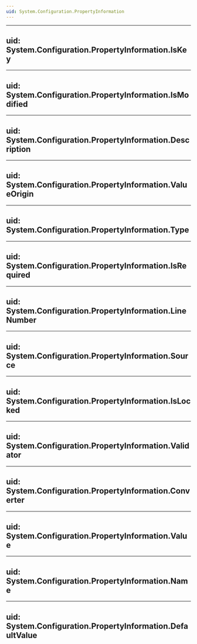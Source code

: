 ```yaml
---
uid: System.Configuration.PropertyInformation
---
```


---
uid: System.Configuration.PropertyInformation.IsKey
---

---
uid: System.Configuration.PropertyInformation.IsModified
---

---
uid: System.Configuration.PropertyInformation.Description
---

---
uid: System.Configuration.PropertyInformation.ValueOrigin
---

---
uid: System.Configuration.PropertyInformation.Type
---

---
uid: System.Configuration.PropertyInformation.IsRequired
---

---
uid: System.Configuration.PropertyInformation.LineNumber
---

---
uid: System.Configuration.PropertyInformation.Source
---

---
uid: System.Configuration.PropertyInformation.IsLocked
---

---
uid: System.Configuration.PropertyInformation.Validator
---

---
uid: System.Configuration.PropertyInformation.Converter
---

---
uid: System.Configuration.PropertyInformation.Value
---

---
uid: System.Configuration.PropertyInformation.Name
---

---
uid: System.Configuration.PropertyInformation.DefaultValue
---
